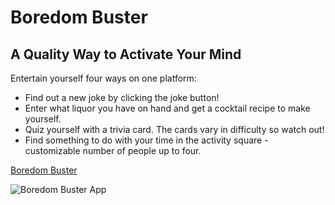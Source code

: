 # Boredom Buster

## A Quality Way to Activate Your Mind


Entertain yourself four ways on one platform:

- Find out a new joke by clicking the joke button!
- Enter what liquor you have on hand and get a cocktail recipe to make yourself.
- Quiz yourself with a trivia card. The cards vary in difficulty so watch out!
- Find something to do with your time in the activity square - customizable number of people up to four.

[Boredom Buster](https://ivybenson.github.io/boredom-buster/)

![Boredom Buster App](https://github.com/ivybenson/boredom-buster/images/boredom-buster.png?raw=true)
